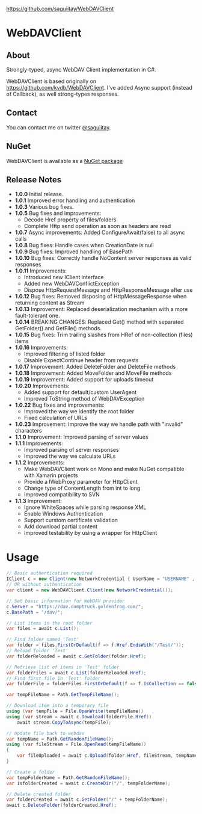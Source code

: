 https://github.com/saguiitay/WebDAVClient
# WebDAVClient

## About

Strongly-typed, async WebDAV Client implementation in C#.

WebDAVClient is based originally on <https://github.com/kvdb/WebDAVClient>. I've added Async support (instead of Callback), as well strong-types responses.

## Contact

You can contact me on twitter [@saguiitay](https://twitter.com/saguiitay).

## NuGet

WebDAVClient is available as a [NuGet package](https://www.nuget.org/packages/WebDAVClient/)

## Release Notes

+ **1.0.0**   Initial release.
+ **1.0.1**   Improved error handling and authentication
+ **1.0.3**   Various bug fixes.
+ **1.0.5**   Bug fixes and improvements: 
  - Decode Href property of files/folders
  - Complete Http send operation as soon as headers are read
+ **1.0.7**   Async improvements: Added ConfigureAwait(false) to all async calls
+ **1.0.8**   Bug fixes: Handle cases when CreationDate is null
+ **1.0.9**   Bug fixes: Improved handling of BasePath
+ **1.0.10**   Bug fixes: Correctly handle NoContent server responses as valid responses
+ **1.0.11**   Improvements: 
  - Introduced new IClient interface
  - Added new WebDAVConflictException
  - Dispose HttpRequestMessage and HttpResponseMessage after use
+ **1.0.12**   Bug fixes: Removed disposing of HttpMessageResponse when returning content as Stream
+ **1.0.13**   Improvement: Replaced deserialization mechanism with a more fault-tolerant one.
+ **1.0.14**   BREAKING  CHANGES: Replaced Get() method with separated GetFolder() and GetFile() methods.
+ **1.0.15**   Bug fixes: Trim trailing slashes from HRef of non-collection (files) items
+ **1.0.16**   Improvements:
  - Improved filtering of listed folder
  - Disable ExpectContinue header from requests
+ **1.0.17**   Improvement: Added DeleteFolder and DeleteFile methods
+ **1.0.18**   Improvement: Added MoveFolder and MoveFile methods
+ **1.0.19**   Improvement: Added support for uploads timeout
+ **1.0.20**   Improvements:
  - Added support for default/custom UserAgent
  - Improved ToString method of WebDAVException
+ **1.0.22**   Bug fixes and improvements:
  - Improved the way we identify the root folder 
  - Fixed calculation of URLs
+ **1.0.23**   Improvement: Improve the way we handle path with "invalid" characters
+ **1.1.0**   Improvement: Improved parsing of server values
+ **1.1.1**   Improvements: 
  - Improved parsing of server responses
  - Improved the way we calculate URLs
+ **1.1.2**   Improvements: 
  - Make WebDAVClient work on Mono and make NuGet compatible with Xamarin projects
  - Provide a IWebProxy parameter for HttpClient
  - Change type of ContentLength from int to long
  - Improved compatibility to SVN
+ **1.1.3**   Improvement: 
  - Ignore WhiteSpaces while parsing response XML
  - Enable Windows Authentication
  - Support curstom certificate validation
  - Add download partial content
  - Improved testability by using a wrapper for HttpClient


# Usage

``` csharp
// Basic authentication required
IClient c = new Client(new NetworkCredential { UserName = "USERNAME" , Password = "PASSWORD"});
// OR without authentication
var client = new WebDAVClient.Client(new NetworkCredential());

// Set basic information for WebDAV provider
c.Server = "https://dav.dumptruck.goldenfrog.com/";
c.BasePath = "/dav/";

// List items in the root folder
var files = await c.List();

// Find folder named 'Test'
var folder = files.FirstOrDefault(f => f.Href.EndsWith("/Test/"));
// Reload folder 'Test'
var folderReloaded = await c.GetFolder(folder.Href);

// Retrieve list of items in 'Test' folder
var folderFiles = await c.List(folderReloaded.Href);
// Find first file in 'Test' folder
var folderFile = folderFiles.FirstOrDefault(f => f.IsCollection == false);

var tempFileName = Path.GetTempFileName();

// Download item into a temporary file
using (var tempFile = File.OpenWrite(tempFileName))
using (var stream = await c.Download(folderFile.Href))
	await stream.CopyToAsync(tempFile);

// Update file back to webdav
var tempName = Path.GetRandomFileName();
using (var fileStream = File.OpenRead(tempFileName))
{
	var fileUploaded = await c.Upload(folder.Href, fileStream, tempName);
}

// Create a folder
var tempFolderName = Path.GetRandomFileName();
var isfolderCreated = await c.CreateDir("/", tempFolderName);

// Delete created folder
var folderCreated = await c.GetFolder("/" + tempFolderName);
await c.DeleteFolder(folderCreated.Href);
```
